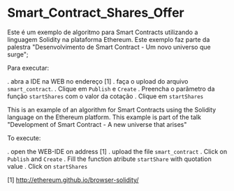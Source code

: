 # Smart_Contract_Shares_Offer
Este é um exemplo de algoritmo para Smart Contracts utilizando a linguagem Solidity na plataforma Ethereum. Este exemplo faz parte da palestra "Desenvolvimento de Smart Contract - Um novo universo que surge";

Para executar:

. abra a IDE na WEB no endereço [1]
. faça o upload do arquivo `smart_contract`.
. Clique em `Publish` e `Create`
. Preencha o parâmetro da função `startShares` com o valor da cotação
. Clique em `startShares`

This is an example of an algorithm for Smart Contracts using the Solidity language on the Ethereum platform. This example is part of the talk "Development of Smart Contract - A new universe that arises"

To execute:

. open the WEB-IDE on address [1]
. upload the file `smart_contract`
. Click on `Publish` and `Create`
. Fill the function atribute `startShare` with quotation value
. Click on `startShares`

[1] http://ethereum.github.io/browser-solidity/
